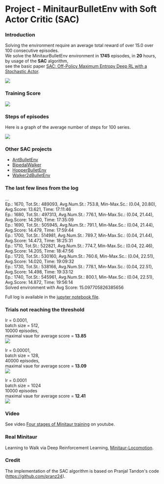 # Project - MinitaurBulletEnv with Soft Actor Critic (SAC)

### Introduction

Solving the environment require an average total reward of over 15.0 over 100 consecutive episodes.      
We solve the MinitaurBulletEnv environment in __1745__ episodes, in __20__ hours, by usage of the __SAC__ algorithm,      
see the basic paper [SAC: Off-Policy Maximum Entropy Deep RL with a Stochastic Actor](https://arxiv.org/abs/1801.01290/).     

![](images/minitaur_2images.png)

### Training Score

![](images/plot_Minitaur-SAC_lr0.0001_b128_1745ep_sc=15.09.png)

### Steps of episodes

Here is a graph of the average number of steps for 100 series.

![](images/plot_Minitaur_AvgNumSteps_ep1745.png)

### Other SAC projects

* [AntBulletEnv](https://github.com/Rafael1s/Deep-Reinforcement-Learning-Algorithms/tree/master/Ant-PyBulletEnv-Soft-Actor-Critic)
* [BipedalWalker](https://github.com/Rafael1s/Deep-Reinforcement-Learning-Algorithms/tree/master/BipedalWalker-Soft-Actor-Critic)
* [HopperBulletEnv](https://github.com/Rafael1s/Deep-Reinforcement-Learning-Algorithms/tree/master/HopperBulletEnv-v0-SAC)
* [Walker2dBulletEnv](https://github.com/Rafael1s/Deep-Reinforcement-Learning-Algorithms/tree/master/Walker2DBulletEnv-v0_SAC)

### The last few lines from the log

...     
Ep.: 1670, Tot.St.: 489093, Avg.Num.St.: 753.8, Min-Max.Sc.: (0.04, 20.80), Avg.Score: 13.621, Time: 17:11:46    
Ep.: 1680, Tot.St.: 497313, Avg.Num.St.: 776.1, Min-Max.Sc.: (0.04, 21.44), Avg.Score: 14.260, Time: 17:35:09    
Ep.: 1690, Tot.St.: 505945, Avg.Num.St.: 791.1, Min-Max.Sc.: (0.04, 21.44), Avg.Score: 14.479, Time: 17:59:44    
Ep.: 1700, Tot.St.: 514981, Avg.Num.St.: 789.7, Min-Max.Sc.: (0.04, 21.44), Avg.Score: 14.473, Time: 18:25:31    
Ep.: 1710, Tot.St.: 522821, Avg.Num.St.: 774.7, Min-Max.Sc.: (0.04, 22.46), Avg.Score: 14.205, Time: 18:47:56    
Ep.: 1720, Tot.St.: 530160, Avg.Num.St.: 760.6, Min-Max.Sc.: (0.04, 22.51), Avg.Score: 14.020, Time: 19:09:32    
Ep.: 1730, Tot.St.: 538166, Avg.Num.St.: 778.1, Min-Max.Sc.: (0.04, 22.51), Avg.Score: 14.498, Time: 19:33:12    
Ep.: 1740, Tot.St.: 545961, Avg.Num.St.: 800.1, Min-Max.Sc.: (0.04, 22.51), Avg.Score: 14.872, Time: 19:56:14   
Solved environment with Avg Score:   15.097705826385656    

Full log is available in the  [jupyter notebook file](https://github.com/Rafael1s/Deep-Reinforcement-Learning-Algorithms/blob/master/Minitaur-Soft-Actor-Critic/Minitaur-SAC_lr0.0001-b128-1745ep.ipynb).     

### Trials not reaching the threshold 

lr = 0.0001,  
batch size = 512,    
10000 episodes,   
maximal vaue for average score = __13.85__     
![](images/plot_Minitaur-SAC_lr0.0001b512_10000ep_sc13.85.png)     

lr = 0.00001,   
batch size = 128,   
40000 episodes,   
maximal vaue for average score = __13.09__     
![](images/plot_Minitaur-SAC_lr0.00001_bs128__40000ep_sc13.097.png)   

lr = 0.0001    
batch size = 1024    
10000 episodes    
maximal vaue for average score = __12.41__    
![](images/plot_Minitaur-SAC_lr0.0001-sc14-b1024_sc=12.4.png)     

### Video
See video [Four stages of Minitaur training](https://www.youtube.com/watch?v=uEAqyEwvi54) on youtube.

### Real Minitaur
Learning to Walk via Deep Reinforcement Learning, [Minitaur-Locomotion](https://sites.google.com/view/minitaur-locomotion/).

### Credit    
The implementation of the SAC algorithm is based on Pranjal Tandon's code (https://github.com/pranz24).   










